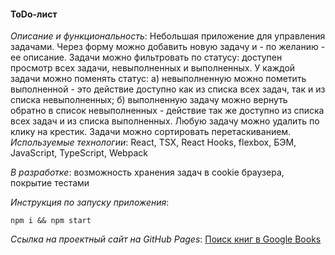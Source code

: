 #### ToDo-лист

*Описание и функциональность*: Небольшая приложение для управления задачами. Через форму можно добавить новую задачу и - по желанию - ее описание. Задачи можно фильтровать по статусу: доступен просмотр всех задачи, невыполненных и выполненных. У каждой задачи можно поменять статус: а) невыполненную можно пометить выполненной - это действие доступно как из списка всех задач, так и из списка невыполненных; б) выполненную задачу можно вернуть обратно в список невыполненных - действие так же доступно из списка всех задач и из списка выполненных. Любую задачу можно удалить по клику на крестик. Задачи можно сортировать перетаскиванием.
*Используемые технологии*: React, TSX, React Hooks, flexbox, БЭМ, JavaScript, TypeScript, Webpack

*В разработке*: возможность хранения задач в cookie браузера, покрытие тестами

*Инструкция по запуску приложения*:

```shell
npm i && npm start
```
*Ссылка на проектный сайт на GitHub Pages*: [Поиск книг в Google Books]()

